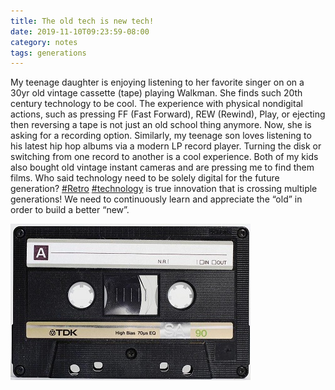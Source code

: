 ```yaml
---
title: The old tech is new tech!
date: 2019-11-10T09:23:59-08:00
category: notes
tags: generations 
---
```


My teenage daughter is enjoying listening to her favorite singer on on a 30yr old vintage cassette (tape) playing Walkman. She finds such 20th century technology to be cool. The experience with physical nondigital actions, such as pressing FF (Fast Forward), REW (Rewind), Play, or ejecting then reversing a tape is not just an old school thing anymore. Now, she is asking for a recording option. Similarly, my teenage son loves listening to his latest hip hop albums via a modern LP record player. Turning the disk or switching from one record to another is a cool experience. Both of my kids also bought old vintage instant cameras and are pressing me to find them films. Who said technology need to be solely digital for the future generation? [#Retro](https://www.linkedin.com/feed/hashtag/?highlightedUpdateUrns=urn%3Ali%3Aactivity%3A6595281825810178048&keywords=%23Retro&originTrackingId=iu%2Bbd4cA16S2iXbUs4s5lQ%3D%3D) [#technology](https://www.linkedin.com/feed/hashtag/?highlightedUpdateUrns=urn%3Ali%3Aactivity%3A6595281825810178048&keywords=%23technology&originTrackingId=iu%2Bbd4cA16S2iXbUs4s5lQ%3D%3D) is true innovation that is crossing multiple generations! We need to continuously learn and appreciate the “old” in order to build a better “new”.

![image1](/assets/images/events/E9A7D46D-A0DC-46C7-8E5E-CB7098AEC959.jpeg)
